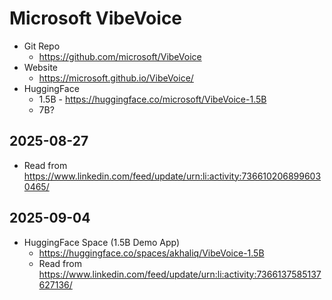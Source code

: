 # Microsoft VibeVoice

- Git Repo
  - https://github.com/microsoft/VibeVoice
- Website
  - https://microsoft.github.io/VibeVoice/
- HuggingFace
  - 1.5B - https://huggingface.co/microsoft/VibeVoice-1.5B
  - 7B?

## 2025-08-27

- Read from https://www.linkedin.com/feed/update/urn:li:activity:7366102068996030465/

## 2025-09-04

- HuggingFace Space (1.5B Demo App)
  - https://huggingface.co/spaces/akhaliq/VibeVoice-1.5B
  - Read from https://www.linkedin.com/feed/update/urn:li:activity:7366137585137627136/